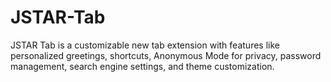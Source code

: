 # JSTAR-Tab
JSTAR Tab is a customizable new tab extension with features like personalized greetings, shortcuts, Anonymous Mode for privacy, password management, search engine settings, and theme customization.
